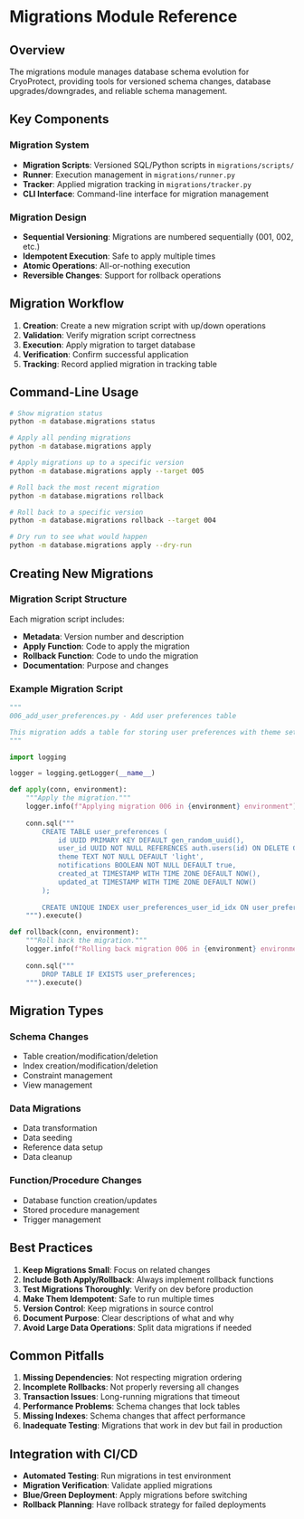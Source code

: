# Migrations Module Reference

## Overview

The migrations module manages database schema evolution for CryoProtect, providing tools for versioned schema changes, database upgrades/downgrades, and reliable schema management.

## Key Components

### Migration System
- **Migration Scripts**: Versioned SQL/Python scripts in `migrations/scripts/`
- **Runner**: Execution management in `migrations/runner.py`
- **Tracker**: Applied migration tracking in `migrations/tracker.py`
- **CLI Interface**: Command-line interface for migration management

### Migration Design
- **Sequential Versioning**: Migrations are numbered sequentially (001, 002, etc.)
- **Idempotent Execution**: Safe to apply multiple times
- **Atomic Operations**: All-or-nothing execution
- **Reversible Changes**: Support for rollback operations

## Migration Workflow

1. **Creation**: Create a new migration script with up/down operations
2. **Validation**: Verify migration script correctness
3. **Execution**: Apply migration to target database
4. **Verification**: Confirm successful application
5. **Tracking**: Record applied migration in tracking table

## Command-Line Usage

```bash
# Show migration status
python -m database.migrations status

# Apply all pending migrations
python -m database.migrations apply

# Apply migrations up to a specific version
python -m database.migrations apply --target 005

# Roll back the most recent migration
python -m database.migrations rollback

# Roll back to a specific version
python -m database.migrations rollback --target 004

# Dry run to see what would happen
python -m database.migrations apply --dry-run
```

## Creating New Migrations

### Migration Script Structure

Each migration script includes:
- **Metadata**: Version number and description
- **Apply Function**: Code to apply the migration
- **Rollback Function**: Code to undo the migration
- **Documentation**: Purpose and changes

### Example Migration Script

```python
"""
006_add_user_preferences.py - Add user preferences table

This migration adds a table for storing user preferences with theme settings and notifications.
"""

import logging

logger = logging.getLogger(__name__)

def apply(conn, environment):
    """Apply the migration."""
    logger.info(f"Applying migration 006 in {environment} environment")
    
    conn.sql("""
        CREATE TABLE user_preferences (
            id UUID PRIMARY KEY DEFAULT gen_random_uuid(),
            user_id UUID NOT NULL REFERENCES auth.users(id) ON DELETE CASCADE,
            theme TEXT NOT NULL DEFAULT 'light',
            notifications BOOLEAN NOT NULL DEFAULT true,
            created_at TIMESTAMP WITH TIME ZONE DEFAULT NOW(),
            updated_at TIMESTAMP WITH TIME ZONE DEFAULT NOW()
        );
        
        CREATE UNIQUE INDEX user_preferences_user_id_idx ON user_preferences(user_id);
    """).execute()

def rollback(conn, environment):
    """Roll back the migration."""
    logger.info(f"Rolling back migration 006 in {environment} environment")
    
    conn.sql("""
        DROP TABLE IF EXISTS user_preferences;
    """).execute()
```

## Migration Types

### Schema Changes
- Table creation/modification/deletion
- Index creation/modification/deletion
- Constraint management
- View management

### Data Migrations
- Data transformation
- Data seeding
- Reference data setup
- Data cleanup

### Function/Procedure Changes
- Database function creation/updates
- Stored procedure management
- Trigger management

## Best Practices

1. **Keep Migrations Small**: Focus on related changes
2. **Include Both Apply/Rollback**: Always implement rollback functions
3. **Test Migrations Thoroughly**: Verify on dev before production
4. **Make Them Idempotent**: Safe to run multiple times
5. **Version Control**: Keep migrations in source control
6. **Document Purpose**: Clear descriptions of what and why
7. **Avoid Large Data Operations**: Split data migrations if needed

## Common Pitfalls

1. **Missing Dependencies**: Not respecting migration ordering
2. **Incomplete Rollbacks**: Not properly reversing all changes
3. **Transaction Issues**: Long-running migrations that timeout
4. **Performance Problems**: Schema changes that lock tables
5. **Missing Indexes**: Schema changes that affect performance
6. **Inadequate Testing**: Migrations that work in dev but fail in production

## Integration with CI/CD

- **Automated Testing**: Run migrations in test environment
- **Migration Verification**: Validate applied migrations
- **Blue/Green Deployment**: Apply migrations before switching
- **Rollback Planning**: Have rollback strategy for failed deployments